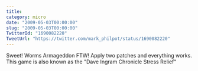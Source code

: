 ```yaml
---
title: 
category: micro
date: "2009-05-03T00:00:00"
slug: "2009-05-03T00:00:00"
TwitterId: "1690082220"
TweetUrl: "https://twitter.com/mark_philpot/status/1690082220"
---
```


Sweet! Worms Armageddon FTW! Apply two patches and everything works. This game
is also known as the "Dave Ingram Chronicle Stress Relief"
